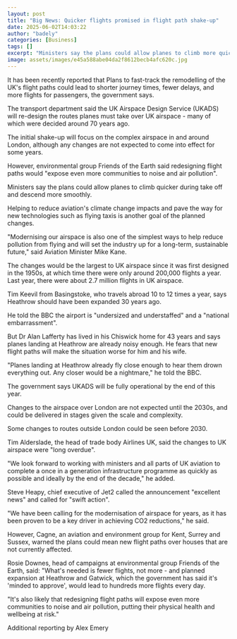 ```yaml
---
layout: post
title: "Big News: Quicker flights promised in flight path shake-up"
date: 2025-06-02T14:03:22
author: "badely"
categories: [Business]
tags: []
excerpt: "Ministers say the plans could allow planes to climb more quickly during take off and descend more smoothly."
image: assets/images/e45a588abe04da2f8612becb4afc620c.jpg
---
```


It has been recently reported that Plans to fast-track the remodelling of the UK's flight paths could lead to shorter journey times, fewer delays, and more flights for passengers, the government says.

The transport department said the UK Airspace Design Service (UKADS) will re-design the routes planes must take over UK airspace - many of which were decided around 70 years ago.

The initial shake-up will focus on the complex airspace in and around London, although any changes are not expected to come into effect for some years.

However, environmental group Friends of the Earth said redesigning flight paths would "expose even more communities to noise and air pollution".

Ministers say the plans could allow planes to climb quicker during take off and descend more smoothly.

Helping to reduce aviation's climate change impacts and pave the way for new technologies such as flying taxis is another goal of the planned changes.

"Modernising our airspace is also one of the simplest ways to help reduce pollution from flying and will set the industry up for a long-term, sustainable future," said Aviation Minister Mike Kane.

The changes would be the largest to UK airspace since it was first designed in the 1950s, at which time there were only around 200,000 flights a year. Last year, there were about 2.7 million flights in UK airspace.

Tim Keevil from Basingstoke, who travels abroad 10 to 12 times a year, says Heathrow should have been expanded 30 years ago.

He told the BBC the airport is "undersized and understaffed" and a "national embarrassment".

But Dr Alan Lafferty has lived in his Chiswick home for 43 years and says planes landing at Heathrow are already noisy enough. He fears that new flight paths will make the situation worse for him and his wife.

"Planes landing at Heathrow already fly close enough to hear them drown everything out. Any closer would be a nightmare," he told the BBC.

The government says UKADS will be fully operational by the end of this year.

Changes to the airspace over London are not expected until the 2030s, and could be delivered in stages given the scale and complexity. 

Some changes to routes outside London could be seen before 2030. 

Tim Alderslade, the head of trade body Airlines UK, said the changes to UK airspace were "long overdue".

"We look forward to working with ministers and all parts of UK aviation to complete a once in a generation infrastructure programme as quickly as possible and ideally by the end of the decade," he added.

Steve Heapy, chief executive of Jet2 called the announcement "excellent news" and called for "swift action".

"We have been calling for the modernisation of airspace for years, as it has been proven to be a key driver in achieving CO2 reductions," he said.

However, Cagne, an aviation and environment group for Kent, Surrey and Sussex, warned the plans could mean new flight paths over houses that are not currently affected.

Rosie Downes, head of campaigns at environmental group Friends of the Earth, said: "What's needed is fewer flights, not more - and planned expansion at Heathrow and Gatwick, which the government has said it's 'minded to approve', would lead to hundreds more flights every day.

"It's also likely that redesigning flight paths will expose even more communities to noise and air pollution, putting their physical health and wellbeing at risk."

Additional reporting by Alex Emery

